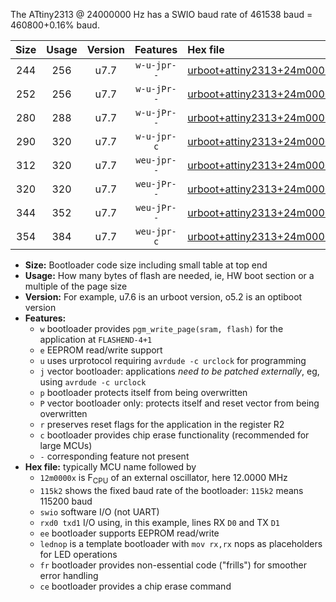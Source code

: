 The ATtiny2313 @ 24000000 Hz has a SWIO baud rate of 461538 baud = 460800+0.16% baud.

|Size|Usage|Version|Features|Hex file|
|:-:|:-:|:-:|:-:|:--|
|244|256|u7.7|`w-u-jpr--`|[urboot+attiny2313+24m0000x++460k8_swio_rxd0_txd1_lednop.hex](https://raw.githubusercontent.com/stefanrueger/urboot.hex/main/mcus/attiny2313/external_oscillator/fcpu+24m0000_Hz/br++460k8_bps/urboot+attiny2313+24m0000x++460k8_swio_rxd0_txd1_lednop.hex)|
|252|256|u7.7|`w-u-jPr--`|[urboot+attiny2313+24m0000x++460k8_swio_rxd0_txd1.hex](https://raw.githubusercontent.com/stefanrueger/urboot.hex/main/mcus/attiny2313/external_oscillator/fcpu+24m0000_Hz/br++460k8_bps/urboot+attiny2313+24m0000x++460k8_swio_rxd0_txd1.hex)|
|280|288|u7.7|`w-u-jPr--`|[urboot+attiny2313+24m0000x++460k8_swio_rxd0_txd1_lednop_fr.hex](https://raw.githubusercontent.com/stefanrueger/urboot.hex/main/mcus/attiny2313/external_oscillator/fcpu+24m0000_Hz/br++460k8_bps/urboot+attiny2313+24m0000x++460k8_swio_rxd0_txd1_lednop_fr.hex)|
|290|320|u7.7|`w-u-jpr-c`|[urboot+attiny2313+24m0000x++460k8_swio_rxd0_txd1_lednop_fr_ce.hex](https://raw.githubusercontent.com/stefanrueger/urboot.hex/main/mcus/attiny2313/external_oscillator/fcpu+24m0000_Hz/br++460k8_bps/urboot+attiny2313+24m0000x++460k8_swio_rxd0_txd1_lednop_fr_ce.hex)|
|312|320|u7.7|`weu-jpr--`|[urboot+attiny2313+24m0000x++460k8_swio_rxd0_txd1_ee_lednop.hex](https://raw.githubusercontent.com/stefanrueger/urboot.hex/main/mcus/attiny2313/external_oscillator/fcpu+24m0000_Hz/br++460k8_bps/urboot+attiny2313+24m0000x++460k8_swio_rxd0_txd1_ee_lednop.hex)|
|320|320|u7.7|`weu-jPr--`|[urboot+attiny2313+24m0000x++460k8_swio_rxd0_txd1_ee.hex](https://raw.githubusercontent.com/stefanrueger/urboot.hex/main/mcus/attiny2313/external_oscillator/fcpu+24m0000_Hz/br++460k8_bps/urboot+attiny2313+24m0000x++460k8_swio_rxd0_txd1_ee.hex)|
|344|352|u7.7|`weu-jPr--`|[urboot+attiny2313+24m0000x++460k8_swio_rxd0_txd1_ee_lednop_fr.hex](https://raw.githubusercontent.com/stefanrueger/urboot.hex/main/mcus/attiny2313/external_oscillator/fcpu+24m0000_Hz/br++460k8_bps/urboot+attiny2313+24m0000x++460k8_swio_rxd0_txd1_ee_lednop_fr.hex)|
|354|384|u7.7|`weu-jpr-c`|[urboot+attiny2313+24m0000x++460k8_swio_rxd0_txd1_ee_lednop_fr_ce.hex](https://raw.githubusercontent.com/stefanrueger/urboot.hex/main/mcus/attiny2313/external_oscillator/fcpu+24m0000_Hz/br++460k8_bps/urboot+attiny2313+24m0000x++460k8_swio_rxd0_txd1_ee_lednop_fr_ce.hex)|

- **Size:** Bootloader code size including small table at top end
- **Usage:** How many bytes of flash are needed, ie, HW boot section or a multiple of the page size
- **Version:** For example, u7.6 is an urboot version, o5.2 is an optiboot version
- **Features:**
  + `w` bootloader provides `pgm_write_page(sram, flash)` for the application at `FLASHEND-4+1`
  + `e` EEPROM read/write support
  + `u` uses urprotocol requiring `avrdude -c urclock` for programming
  + `j` vector bootloader: applications *need to be patched externally*, eg, using `avrdude -c urclock`
  + `p` bootloader protects itself from being overwritten
  + `P` vector bootloader only: protects itself and reset vector from being overwritten
  + `r` preserves reset flags for the application in the register R2
  + `c` bootloader provides chip erase functionality (recommended for large MCUs)
  + `-` corresponding feature not present
- **Hex file:** typically MCU name followed by
  + `12m0000x` is F<sub>CPU</sub> of an external oscillator, here 12.0000 MHz
  + `115k2` shows the fixed baud rate of the bootloader: `115k2` means 115200 baud
  + `swio` software I/O (not UART)
  + `rxd0 txd1` I/O using, in this example, lines RX `D0` and TX `D1`
  + `ee` bootloader supports EEPROM read/write
  + `lednop` is a template bootloader with `mov rx,rx` nops as placeholders for LED operations
  + `fr` bootloader provides non-essential code ("frills") for smoother error handling
  + `ce` bootloader provides a chip erase command
